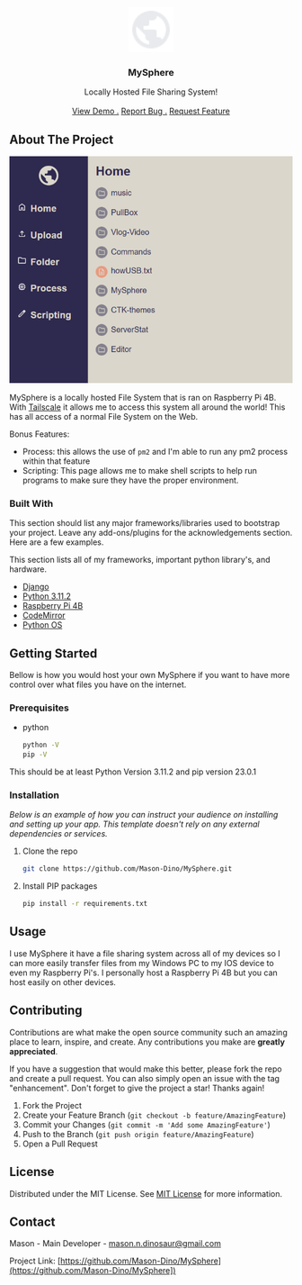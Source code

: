 
<br/>
<div align="center">
<a href="https://github.com/ShaanCoding/ReadME-Generator">
<img src="https://raw.githubusercontent.com/Mason-Dino/MySphere/03132ad47dd5ab984f2d7c36d03ab6503db0db52/MySphere/Files/static/icons/public.svg" alt="Logo" width="80" height="80">
</a>
<h3 align="center">MySphere</h3>
<p align="center">
Locally Hosted File Sharing System!

<br/>
<br/>
<a href="https://github.com/Mason-Dino/MySphere/">View Demo .</a>  
<a href="https://github.com/Mason-Dino/MySphere/issues/new?labels=bug&template=bug-report---.md">Report Bug .</a>
<a href="https://github.com/Mason-Dino/MySphere/issues/new?labels=enhancement&template=feature-request---.md">Request Feature</a>
</p>
</div>

## About The Project

![Product Screenshot](https://github.com/Mason-Dino/MySphere/blob/main/Product-Shots/Home-Screen.png?raw=true)

MySphere is a locally hosted File System that is ran on Raspberry Pi 4B. With [Tailscale](https://tailscale.com/) it allows me to access this system all around the world! This has all access of a normal File System on the Web. 

Bonus Features: 

- Process: this allows the use of `pm2`  and I'm able to run any pm2 process within that feature
- Scripting: This page allows me to make shell scripts to help run programs to make sure they have the proper environment. 
### Built With

This section should list any major frameworks/libraries used to bootstrap your project. Leave any add-ons/plugins for the acknowledgements section. Here are a few examples.

This section lists all of my frameworks, important python library's, and hardware. 

- [Django](https://www.djangoproject.com/)
- [Python 3.11.2](https://www.python.org/)
- [Raspberry Pi 4B](https://www.raspberrypi.com/products/raspberry-pi-4-model-b/)
- [CodeMirror](https://codemirror.net/)
- [Python OS](https://docs.python.org/3/library/os.html)
## Getting Started

Bellow is how you would host your own MySphere if you want to have more control over what files you have on the internet. 
### Prerequisites



- python
  ```sh
  python -V
  pip -V
  ```

This should be at least Python Version 3.11.2 and pip version 23.0.1
### Installation

_Below is an example of how you can instruct your audience on installing and setting up your app. This template doesn't rely on any external dependencies or services._

1. Clone the repo
   ```sh
   git clone https://github.com/Mason-Dino/MySphere.git
   ```
2. Install PIP packages
   ```sh
   pip install -r requirements.txt
   ```
## Usage

I use MySphere it have a file sharing system across all of my devices so I can more easily transfer files from my Windows PC to my IOS device to even my Raspberry Pi's. I personally host a Raspberry Pi 4B but you can host easily on other devices. 
## Contributing

Contributions are what make the open source community such an amazing place to learn, inspire, and create. Any contributions you make are **greatly appreciated**.

If you have a suggestion that would make this better, please fork the repo and create a pull request. You can also simply open an issue with the tag "enhancement".
Don't forget to give the project a star! Thanks again!

1. Fork the Project
2. Create your Feature Branch (`git checkout -b feature/AmazingFeature`)
3. Commit your Changes (`git commit -m 'Add some AmazingFeature'`)
4. Push to the Branch (`git push origin feature/AmazingFeature`)
5. Open a Pull Request
## License

Distributed under the MIT License. See [MIT License](https://opensource.org/licenses/MIT) for more information.
## Contact

Mason - Main Developer - mason.n.dinosaur@gmail.com

Project Link: [https://github.com/Mason-Dino/MySphere](https://github.com/Mason-Dino/MySphere])
